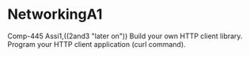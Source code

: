 # NetworkingA1
Comp-445 Assi1,((2and3 "later on"))
Build your own HTTP client library.
Program your HTTP client application (curl command).
